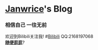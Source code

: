 # [**Janwrice**](https://github.com/Janwrice)'s Blog
### **相信自己 一往无前**
欢迎到Bilibili关注我! #[Bilibili](https://m.bilibili.com/space/266593795)
QQ:2168197068  
[**随便逛逛**](https://github.com/Janwrice/helloworld.html)?
